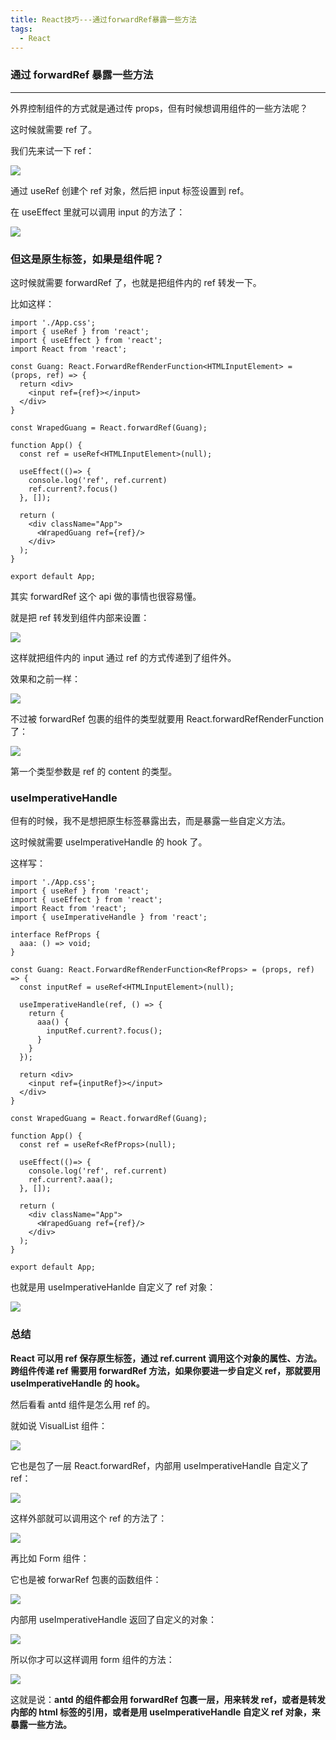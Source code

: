 ```yaml
---
title: React技巧---通过forwardRef暴露一些方法
tags:
  - React
---
```


### 通过 forwardRef 暴露一些方法
--------------------

外界控制组件的方式就是通过传 props，但有时候想调用组件的一些方法呢？

这时候就需要 ref 了。

我们先来试一下 ref：

![](https://p3-juejin.byteimg.com/tos-cn-i-k3u1fbpfcp/44f1ec8a3d5841b48f59d49363bd2f2e~tplv-k3u1fbpfcp-zoom-in-crop-mark:3024:0:0:0.image?)

通过 useRef 创建个 ref 对象，然后把 input 标签设置到 ref。

在 useEffect 里就可以调用 input 的方法了：

![](https://p9-juejin.byteimg.com/tos-cn-i-k3u1fbpfcp/1a1164d23a6b401a8e55186528a2acf4~tplv-k3u1fbpfcp-zoom-in-crop-mark:3024:0:0:0.image?)

### 但这是原生标签，如果是组件呢？

这时候就需要 forwardRef 了，也就是把组件内的 ref 转发一下。

比如这样：

```
import './App.css';
import { useRef } from 'react';
import { useEffect } from 'react';
import React from 'react';

const Guang: React.ForwardRefRenderFunction<HTMLInputElement> = (props, ref) => {
  return <div>
    <input ref={ref}></input>
  </div>
}

const WrapedGuang = React.forwardRef(Guang);

function App() {
  const ref = useRef<HTMLInputElement>(null);
 
  useEffect(()=> {
    console.log('ref', ref.current)
    ref.current?.focus()
  }, []);

  return (
    <div className="App">
      <WrapedGuang ref={ref}/>
    </div>
  );
}

export default App;

```

其实 forwardRef 这个 api 做的事情也很容易懂。

就是把 ref 转发到组件内部来设置：

![](https://p1-juejin.byteimg.com/tos-cn-i-k3u1fbpfcp/7102c90ebd7e4f1da3da7ee2401f3850~tplv-k3u1fbpfcp-zoom-in-crop-mark:3024:0:0:0.image?)

这样就把组件内的 input 通过 ref 的方式传递到了组件外。

效果和之前一样：

![](https://p6-juejin.byteimg.com/tos-cn-i-k3u1fbpfcp/4752b25fec3e4ca18834bc8e6090a169~tplv-k3u1fbpfcp-zoom-in-crop-mark:3024:0:0:0.image?)

不过被 forwardRef 包裹的组件的类型就要用 React.forwardRefRenderFunction 了：

![](https://p6-juejin.byteimg.com/tos-cn-i-k3u1fbpfcp/cc27ede261f143fa80038a90b924917f~tplv-k3u1fbpfcp-zoom-in-crop-mark:3024:0:0:0.image?)

第一个类型参数是 ref 的 content 的类型。
### useImperativeHandle
但有的时候，我不是想把原生标签暴露出去，而是暴露一些自定义方法。

这时候就需要 useImperativeHandle 的 hook 了。

这样写：

```
import './App.css';
import { useRef } from 'react';
import { useEffect } from 'react';
import React from 'react';
import { useImperativeHandle } from 'react';

interface RefProps {
  aaa: () => void;
}

const Guang: React.ForwardRefRenderFunction<RefProps> = (props, ref) => {
  const inputRef = useRef<HTMLInputElement>(null);

  useImperativeHandle(ref, () => {
    return {
      aaa() {
        inputRef.current?.focus();
      }
    }
  });

  return <div>
    <input ref={inputRef}></input>
  </div>
}

const WrapedGuang = React.forwardRef(Guang);

function App() {
  const ref = useRef<RefProps>(null);
 
  useEffect(()=> {
    console.log('ref', ref.current)
    ref.current?.aaa();
  }, []);

  return (
    <div className="App">
      <WrapedGuang ref={ref}/>
    </div>
  );
}

export default App;

```

也就是用 useImperativeHanlde 自定义了 ref 对象：

![](https://p6-juejin.byteimg.com/tos-cn-i-k3u1fbpfcp/ce6b81cd481c4e2b82b66aa477196b39~tplv-k3u1fbpfcp-zoom-in-crop-mark:3024:0:0:0.image?)
### 总结

**React 可以用 ref 保存原生标签，通过 ref.current 调用这个对象的属性、方法。跨组件传递 ref 需要用 forwardRef 方法，如果你要进一步自定义 ref，那就要用 useImperativeHandle 的 hook。**

然后看看 antd 组件是怎么用 ref 的。

就如说 VisualList 组件：

![](https://p1-juejin.byteimg.com/tos-cn-i-k3u1fbpfcp/dfaf6bd2223a4a37b0712dc816ca2f2f~tplv-k3u1fbpfcp-zoom-in-crop-mark:3024:0:0:0.image?)

它也是包了一层 React.forwardRef，内部用 useImperativeHandle 自定义了 ref：

![](https://p3-juejin.byteimg.com/tos-cn-i-k3u1fbpfcp/17f6a3e4543547439346a51046c2afb3~tplv-k3u1fbpfcp-zoom-in-crop-mark:3024:0:0:0.image?)

这样外部就可以调用这个 ref 的方法了：

![](https://p1-juejin.byteimg.com/tos-cn-i-k3u1fbpfcp/82f4f864fe9843a89249988185edd63f~tplv-k3u1fbpfcp-zoom-in-crop-mark:3024:0:0:0.image?)

再比如 Form 组件：

它也是被 forwarRef 包裹的函数组件：

![](https://p3-juejin.byteimg.com/tos-cn-i-k3u1fbpfcp/c9614eadd5cd4b519b88d3b828600983~tplv-k3u1fbpfcp-zoom-in-crop-mark:3024:0:0:0.image?)

内部用 useImperativeHandle 返回了自定义的对象：

![](https://p6-juejin.byteimg.com/tos-cn-i-k3u1fbpfcp/82b288e20c6e4b609bea70073a85461d~tplv-k3u1fbpfcp-zoom-in-crop-mark:3024:0:0:0.image?)

所以你才可以这样调用 form 组件的方法：

![](https://p9-juejin.byteimg.com/tos-cn-i-k3u1fbpfcp/c05f9f0ff5654d76949468ac84427fff~tplv-k3u1fbpfcp-zoom-in-crop-mark:3024:0:0:0.image?)

这就是说：**antd 的组件都会用 forwardRef 包裹一层，用来转发 ref，或者是转发内部的 html 标签的引用，或者是用 useImperativeHandle 自定义 ref 对象，来暴露一些方法。**


